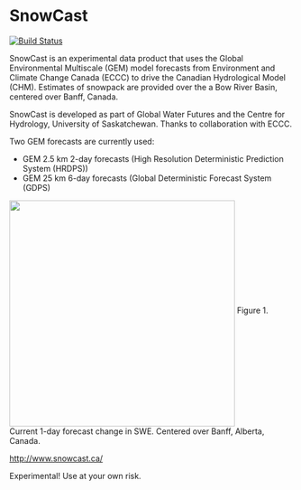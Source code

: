 # SnowCast
[![Build Status](https://travis-ci.com/NicWayand/SnowCast.svg?token=rcbpjWbw439hZe2teEp3&branch=master)](https://travis-ci.com/NicWayand/SnowCast)

SnowCast is an experimental data product that uses the Global Environmental Multiscale (GEM) model forecasts from Environment and Climate Change Canada (ECCC) to drive the Canadian Hydrological Model (CHM). Estimates of snowpack are provided over the a Bow River Basin, centered over Banff, Canada.

SnowCast is developed as part of Global Water Futures and the Centre for Hydrology, University of Saskatchewan. Thanks to collaboration with ECCC.

Two GEM forecasts are currently used:

* GEM 2.5 km 2-day forecasts (High Resolution Deterministic Prediction System (HRDPS))
* GEM 25 km 6-day forecasts (Global Deterministic Forecast System (GDPS)

<img src=http://www.snowcast.ca/static/HRDPS/swe_diff.png width="400" align="middle">
Figure 1. Current 1-day forecast change in SWE. Centered over Banff, Alberta, Canada.

http://www.snowcast.ca/

Experimental! Use at your own risk.

